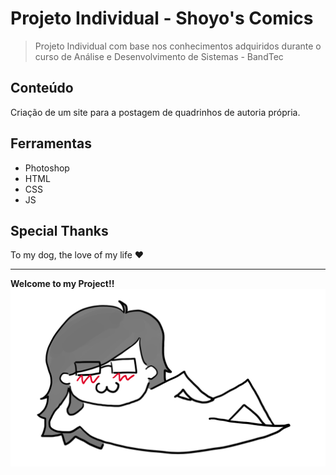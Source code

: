 # Projeto Individual - Shoyo's Comics
> Projeto Individual com base nos conhecimentos adquiridos durante o curso de Análise e Desenvolvimento de Sistemas - BandTec


## Conteúdo
Criação de um site para a postagem de quadrinhos de autoria própria.



## Ferramentas
* Photoshop
* HTML
* CSS
* JS

## Special Thanks
To my dog, the love of my life ♥ 

---
**Welcome to my Project!!**
![image](https://raw.githubusercontent.com/P-Shoyo/ProjetoIndividual/main/public/img/footer2.gif?token=AO4OM3D7TIKZ2IH5CAOXPXS7YURCS)

